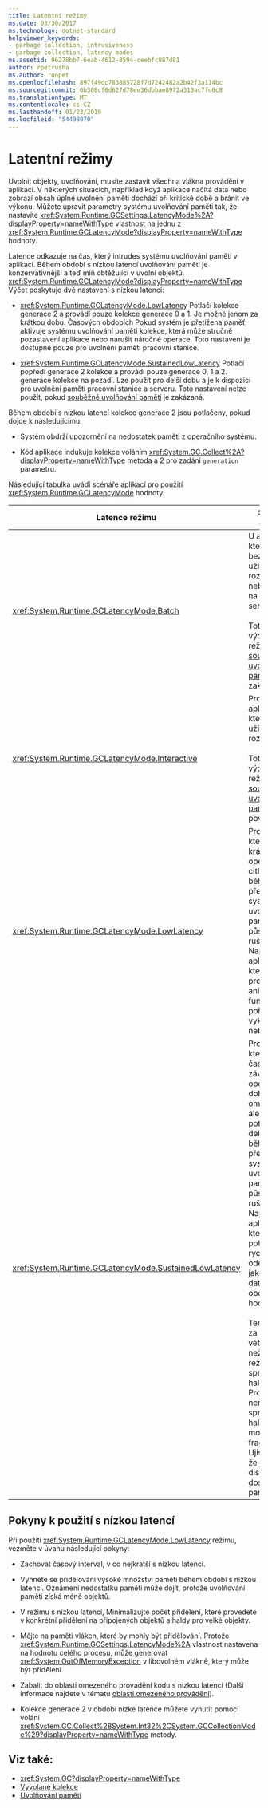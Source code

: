 ```yaml
---
title: Latentní režimy
ms.date: 03/30/2017
ms.technology: dotnet-standard
helpviewer_keywords:
- garbage collection, intrusiveness
- garbage collection, latency modes
ms.assetid: 96278bb7-6eab-4612-8594-ceebfc887d81
author: rpetrusha
ms.author: ronpet
ms.openlocfilehash: 897f49dc783885728f7d7242482a2b42f3a114bc
ms.sourcegitcommit: 6b308cf6d627d78ee36dbbae8972a310ac7fd6c8
ms.translationtype: MT
ms.contentlocale: cs-CZ
ms.lasthandoff: 01/23/2019
ms.locfileid: "54498070"
---
```

# <a name="latency-modes"></a>Latentní režimy
Uvolnit objekty, uvolňování, musíte zastavit všechna vlákna provádění v aplikaci. V některých situacích, například když aplikace načítá data nebo zobrazí obsah úplné uvolnění paměti dochází při kritické době a bránit ve výkonu. Můžete upravit parametry systému uvolňování paměti tak, že nastavíte <xref:System.Runtime.GCSettings.LatencyMode%2A?displayProperty=nameWithType> vlastnost na jednu z <xref:System.Runtime.GCLatencyMode?displayProperty=nameWithType> hodnoty.  
  
 Latence odkazuje na čas, který intrudes systému uvolňování paměti v aplikaci. Během období s nízkou latencí uvolňování paměti je konzervativnější a teď míň obtěžující v uvolní objektů. <xref:System.Runtime.GCLatencyMode?displayProperty=nameWithType> Výčet poskytuje dvě nastavení s nízkou latencí:  
  
-   <xref:System.Runtime.GCLatencyMode.LowLatency> Potlačí kolekce generace 2 a provádí pouze kolekce generace 0 a 1. Je možné jenom za krátkou dobu. Časových obdobích Pokud systém je přetížena paměť, aktivuje systému uvolňování paměti kolekce, která může stručně pozastavení aplikace nebo narušit náročné operace. Toto nastavení je dostupné pouze pro uvolnění paměti pracovní stanice.  
  
-   <xref:System.Runtime.GCLatencyMode.SustainedLowLatency> Potlačí popředí generace 2 kolekce a provádí pouze generace 0, 1 a 2. generace kolekce na pozadí. Lze použít pro delší dobu a je k dispozici pro uvolnění paměti pracovní stanice a serveru. Toto nastavení nelze použít, pokud [souběžné uvolňování paměti](../../../docs/framework/configure-apps/file-schema/runtime/gcconcurrent-element.md) je zakázaná.  
  
 Během období s nízkou latencí kolekce generace 2 jsou potlačeny, pokud dojde k následujícímu:  
  
-   Systém obdrží upozornění na nedostatek paměti z operačního systému.  
  
-   Kód aplikace indukuje kolekce voláním <xref:System.GC.Collect%2A?displayProperty=nameWithType> metoda a 2 pro zadání `generation` parametru.  
  
 Následující tabulka uvádí scénáře aplikací pro použití <xref:System.Runtime.GCLatencyMode> hodnoty.  
  
|Latence režimu|Scénáře aplikací|  
|------------------|---------------------------|  
|<xref:System.Runtime.GCLatencyMode.Batch>|U aplikací, které mají bez uživatelského rozhraní nebo operací na straně serveru.<br /><br /> Toto je výchozí režim při [souběžné uvolňování paměti](../../../docs/framework/configure-apps/file-schema/runtime/gcconcurrent-element.md) je zakázaná.|  
|<xref:System.Runtime.GCLatencyMode.Interactive>|Pro většinu aplikací, které mají uživatelské rozhraní.<br /><br /> Toto je výchozí režim při [souběžné uvolňování paměti](../../../docs/framework/configure-apps/file-schema/runtime/gcconcurrent-element.md) je povolená.|  
|<xref:System.Runtime.GCLatencyMode.LowLatency>|Pro aplikace, které mají krátkodobé operace citlivé na čas, během které přerušení ze systému uvolňování paměti může působit rušivě. Například aplikace, které provádějí animace funkce pořízení vykreslování nebo data.|  
|<xref:System.Runtime.GCLatencyMode.SustainedLowLatency>|Pro aplikace, které mají časově závislé operace pro dobu trvání omezením, ale potenciálně delší dobu, během které přerušení ze systému uvolňování paměti může působit rušivě. Například aplikace, které potřebujete rychlou dobu odezvy u jako změny dat na trhu obchodních hodin.<br /><br /> Tento režim za následek větší velikost než jiné režimy spravované haldě. Protože to není compact spravované haldě, je možné vyšší fragmentace. Ujistěte se, že je k dispozici dostatek paměti.|  
  
## <a name="guidelines-for-using-low-latency"></a>Pokyny k použití s nízkou latencí  
 Při použití <xref:System.Runtime.GCLatencyMode.LowLatency> režimu, vezměte v úvahu následující pokyny:  
  
-   Zachovat časový interval, v co nejkratší s nízkou latencí.  
  
-   Vyhněte se přidělování vysoké množství paměti během období s nízkou latencí. Oznámení nedostatku paměti může dojít, protože uvolňování paměti získá méně objektů.  
  
-   V režimu s nízkou latencí, Minimalizujte počet přidělení, které provedete v konkrétní přidělení na připojených objektů a haldy pro velké objekty.  
  
-   Mějte na paměti vláken, které by mohly být přidělování. Protože <xref:System.Runtime.GCSettings.LatencyMode%2A> vlastnost nastavena na hodnotu celého procesu, může generovat <xref:System.OutOfMemoryException> v libovolném vlákně, který může být přidělení.  
  
-   Zabalit do oblasti omezeného provádění kódu s nízkou latencí (Další informace najdete v tématu [oblasti omezeného provádění](../../../docs/framework/performance/constrained-execution-regions.md)).  
  
-   Kolekce generace 2 v období nízké latence můžete vynutit pomocí volání <xref:System.GC.Collect%28System.Int32%2CSystem.GCCollectionMode%29?displayProperty=nameWithType> metody.  
  
## <a name="see-also"></a>Viz také:

- <xref:System.GC?displayProperty=nameWithType>
- [Vyvolané kolekce](../../../docs/standard/garbage-collection/induced.md)
- [Uvolňování paměti](../../../docs/standard/garbage-collection/index.md)
